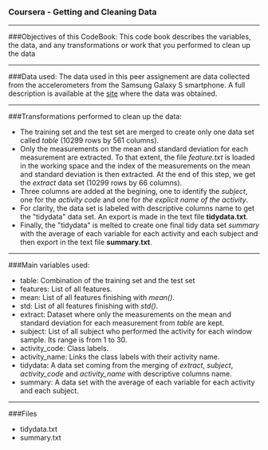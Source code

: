 ### Coursera - Getting and Cleaning Data
***

###Objectives of this CodeBook:
This code book describes the variables, the data, and any transformations or work that you performed to clean up the data
***

###Data used:
The data used in this peer assignement are data collected from the accelerometers from the Samsung Galaxy S smartphone. A full description is available at the [site][1] where the data was obtained.
***

###Transformations performed to clean up the data: 
- The training set and the test set are merged to create only one data set called *table* (10299 rows by 561 columns).
- Only the measurements on the mean and standard deviation for each measurement are extracted. To that extent, the file *feature.txt* is loaded in the working space and the index of the measurements on the mean and standard deviation is then extracted. At the end of this step, we get the *extract* data set (10299 rows by 66 columns).
- Three columns are added at the begining, one to identify the *subject*, one for the *activity code* and one for *the explicit name of the activity*.
- For clarity, the data set is labeled with descriptive columns name to get the "tidydata" data set. An export is made in the text file **tidydata.txt**.
- Finally, the "tidydata" is melted to create one final tidy data set *summary* with the average of each variable for each activity and each subject and then export in the text file **summary.txt**.
- - -

###Main variables used:
- table: Combination of the training set and the test set
- features: List of all features.
- mean: List of all features finishing with *mean()*.
- std: List of all features finishing with *std()*.
- extract: Dataset where only the measurements on the mean and standard deviation for each measurement from *table* are kept.
- subject: List of all subject who performed the activity for each window sample. Its range is from 1 to 30. 
- activity_code: Class labels.
- activity_name: Links the class labels with their activity name.
- tidydata: A data set coming from the merging of *extract*, *subject*, *activity_code* and *activity_name* with descriptive columns name.
- summary: A data set with the average of each variable for each activity and each subject.
- - -

###Files
* tidydata.txt
* summary.txt

[1]: http://archive.ics.uci.edu/ml/datasets/Human+Activity+Recognition+Using+Smartphones